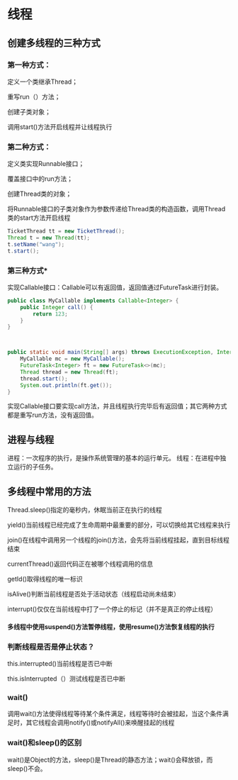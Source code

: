 # 线程
## 创建多线程的三种方式
### 第一种方式：
定义一个类继承Thread；

重写run（）方法；

创建子类对象；

调用start()方法开启线程并让线程执行
### 第二种方式：
定义类实现Runnable接口；

覆盖接口中的run方法；

创建Thread类的对象；

将Runnable接口的子类对象作为参数传递给Thread类的构造函数，调用Thread类的start方法开启线程
```java
TicketThread tt = new TicketThread();
Thread t = new Thread(tt);
t.setName("wang");
t.start();
```
### 第三种方式*
实现Callable接口：Callable可以有返回值，返回值通过FutureTask进行封装。
```java
public class MyCallable implements Callable<Integer> {
    public Integer call() {
        return 123;
    }
}



public static void main(String[] args) throws ExecutionException, InterruptedException {
    MyCallable mc = new MyCallable();
    FutureTask<Integer> ft = new FutureTask<>(mc);
    Thread thread = new Thread(ft);
    thread.start();
    System.out.println(ft.get());
}
```
实现Callable接口要实现call方法，并且线程执行完毕后有返回值；其它两种方式都是重写run方法，没有返回值。
## 进程与线程
进程：一次程序的执行，是操作系统管理的基本的运行单元。
线程：在进程中独立运行的子任务。

## 多线程中常用的方法
Thread.sleep()指定的毫秒内，休眠当前正在执行的线程

yield()当前线程已经完成了生命周期中最重要的部分，可以切换给其它线程来执行

join()在线程中调用另一个线程的join()方法，会先将当前线程挂起，直到目标线程结束

currentThread()返回代码正在被哪个线程调用的信息

getId()取得线程的唯一标识

isAlive()判断当前线程是否处于活动状态（线程启动尚未结束）

interrupt()仅仅在当前线程中打了一个停止的标记（并不是真正的停止线程）

#### 多线程中使用suspend()方法暂停线程，使用resume()方法恢复线程的执行

### 判断线程是否是停止状态？
this.interrupted()当前线程是否已中断

this.isInterrupted（）测试线程是否已中断

### wait()
调用wait()方法使得线程等待某个条件满足，线程等待时会被挂起，当这个条件满足时，其它线程会调用notify()或notifyAll()来唤醒挂起的线程
### wait()和sleep()的区别
wait()是Object的方法，sleep()是Thread的静态方法；wait()会释放锁，而sleep()不会。
